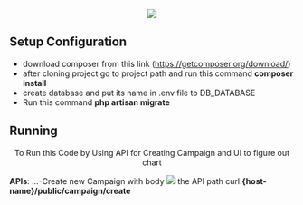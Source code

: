 <p align="center"><img src="https://laravel.com/assets/img/components/logo-laravel.svg"></p>

## Setup Configuration
- download composer from this link (https://getcomposer.org/download/)
- after cloning project go to project path and run this command <b>composer install</b>
- create database and put its name in .env file to DB_DATABASE
- Run this command <b>php artisan migrate</b>

## Running
<p align="center">To Run this Code by Using API for Creating Campaign and UI to figure out chart</p>
<p><b>APIs</b>:
...-Create new Campaign with body <img src="https://drive.google.com/file/d/1wPT92Vbr9x7yoNsWK_ZzkFwCH4LLWGmg">
    the API path curl:<b>{host-name}/public/campaign/create</b></p>

